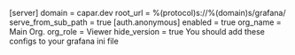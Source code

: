 [server]
domain = capar.dev
root_url = %(protocol)s://%(domain)s/grafana/
serve_from_sub_path = true
[auth.anonymous]
enabled = true
org_name = Main Org.
org_role = Viewer
hide_version = true
You should add these configs to your grafana ini file